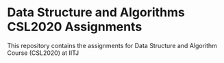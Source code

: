 # Data Structure and Algorithms CSL2020 Assignments

This repository contains the assignments for Data Structure and Algorithm Course (CSL2020) at IITJ
